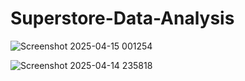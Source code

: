 # Superstore-Data-Analysis
![Screenshot 2025-04-15 001254](https://github.com/user-attachments/assets/ab42fd64-59a9-4834-8ae6-c8eaf3f741ea)


![Screenshot 2025-04-14 235818](https://github.com/user-attachments/assets/244c1b77-3b7e-453d-ae3e-9e4452c5d4d1)

